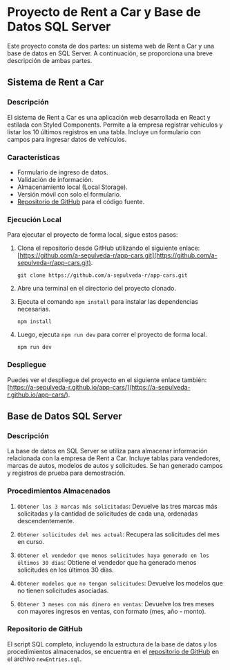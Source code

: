 # Proyecto de Rent a Car y Base de Datos SQL Server

Este proyecto consta de dos partes: un sistema web de Rent a Car y una base de datos en SQL Server. A continuación, se proporciona una breve descripción de ambas partes.

## Sistema de Rent a Car

### Descripción

El sistema de Rent a Car es una aplicación web desarrollada en React y estilada con Styled Components. Permite a la empresa registrar vehículos y listar los 10 últimos registros en una tabla. Incluye un formulario con campos para ingresar datos de vehículos.

### Características

- Formulario de ingreso de datos.
- Validación de información.
- Almacenamiento local (Local Storage).
- Versión móvil con solo el formulario.
- [Repositorio de GitHub](https://github.com/a-sepulveda-r/app-cars) para el código fuente.

### Ejecución Local

Para ejecutar el proyecto de forma local, sigue estos pasos:

1. Clona el repositorio desde GitHub utilizando el siguiente enlace: [https://github.com/a-sepulveda-r/app-cars.git](https://github.com/a-sepulveda-r/app-cars.git).

   ```shell
   git clone https://github.com/a-sepulveda-r/app-cars.git

   ```

2. Abre una terminal en el directorio del proyecto clonado.

3. Ejecuta el comando `npm install` para instalar las dependencias necesarias.

   ```shell
   npm install

   ```

4. Luego, ejecuta `npm run dev` para correr el proyecto de forma local.

   ```shell
   npm run dev

   ```

### Despliegue

Puedes ver el despliegue del proyecto en el siguiente enlace también: [https://a-sepulveda-r.github.io/app-cars/](https://a-sepulveda-r.github.io/app-cars/).

## Base de Datos SQL Server

### Descripción

La base de datos en SQL Server se utiliza para almacenar información relacionada con la empresa de Rent a Car. Incluye tablas para vendedores, marcas de autos, modelos de autos y solicitudes. Se han generado campos y registros de prueba para demostración.

### Procedimientos Almacenados

1. `Obtener las 3 marcas más solicitadas`: Devuelve las tres marcas más solicitadas y la cantidad de solicitudes de cada una, ordenadas descendentemente.

2. `Obtener solicitudes del mes actual`: Recupera las solicitudes del mes en curso.

3. `Obtener el vendedor que menos solicitudes haya generado en los últimos 30 días`: Obtiene el vendedor que ha generado menos solicitudes en los últimos 30 días.

4. `Obtener modelos que no tengan solicitudes`: Devuelve los modelos que no tienen solicitudes asociadas.

5. `Obtener 3 meses con más dinero en ventas`: Devuelve los tres meses con mayores ingresos en ventas, con formato (mes, año - monto).

### Repositorio de GitHub

El script SQL completo, incluyendo la estructura de la base de datos y los procedimientos almacenados, se encuentra en el [repositorio de GitHub](https://github.com/a-sepulveda-r/app-cars) en el archivo `newEntries.sql`.
